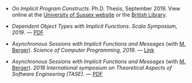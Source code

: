 - _On Implicit Program Constructs_. Ph.D. Thesis, September 2019. View online at the
[University of Sussex website](http://sro.sussex.ac.uk/id/eprint/88307/1/Jeffery%2C%20Alexander%20Paul.pdf)
or the [British Library](https://ethos.bl.uk/OrderDetails.do?uin=uk.bl.ethos.801036).

- _Dependent Object Types with Implicit Functions_. _Scala Symposium, 2019_.
  &mdash; [PDF](http://users.sussex.ac.uk/~apj21/dif.pdf)

- _Asynchronous Sessions with Implicit Functions and Messages_ (with [M.
  Berger](http://users.sussex.ac.uk/~mfb21/)). _Science of Computer Programming,
2019_. &mdash;
[Link](https://www.sciencedirect.com/science/article/pii/S0167642319300656)

- _Asynchronous Sessions with Implicit Functions and Messages_ (with [M.
Berger](http://users.sussex.ac.uk/~mfb21/)). _2018 International symposium on
Theoretical Aspects of Software Engineering (TASE)_. &mdash;
[PDF](http://sro.sussex.ac.uk/77383/2/tase.pdf)
